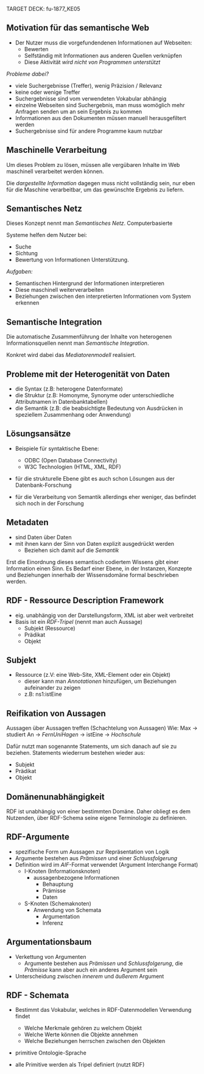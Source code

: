 TARGET DECK: fu-1877_KE05

## Motivation für das semantische Web
- Der Nutzer muss die vorgefundendenen Informationen auf Webseiten:
	- Bewerten
	- Selfständig mit Informationen aus anderen Quellen verknüpfen
	- Diese Aktivität *wird nicht von Programmen unterstützt*

*Probleme dabei?*
- viele Suchergebnisse (Treffer), wenig Präzision / Relevanz
- keine oder wenige Treffer
- Suchergebnisse sind vom verwendeten Vokabular abhängig
- einzelne Webseiten sind Suchergebnis, man muss womöglich mehr Anfragen senden um an sein Ergebnis zu kommen
- Informationen aus den Dokumenten müssen manuell herausgefiltert werden
- Suchergebnisse sind für andere Programme kaum nutzbar

## Maschinelle Verarbeitung
Um dieses Problem zu lösen, müssen alle vergübaren Inhalte im Web maschinell verarbeitet werden können.

Die *dargestellte Information* dagegen muss nicht vollständig sein, nur eben für die Maschine verarbeitbar, um das gewünschte Ergebnis zu liefern.

## Semantisches Netz
Dieses Konzept nennt man *Semantisches Netz*. Computerbasierte

Systeme helfen dem Nutzer bei:
- Suche
- Sichtung
- Bewertung
von Informationen Unterstützung.

*Aufgaben:*
- Semantischen Hintergrund der Informationen interpretieren
- Diese maschinell weiterverarbeiten
- Beziehungen zwischen den interpretierten Informationen vom System erkennen

## Semantische Integration
Die automatische Zusammenführung der Inhalte von heterogenen Informationsquellen nennt man *Semantische Integration*.

Konkret wird dabei das *Mediatorenmodell* realisiert.

## Probleme mit der Heterogenität von Daten
- die Syntax  (z.B: heterogene Datenformate)
- die Struktur (z.B: Homonyme, Synonyme oder unterschiedliche Attributnamen in Datenbanktabellen)
- die Semantik (z.B: die beabsichtigte Bedeutung von Ausdrücken in speziellem Zusammenhang oder Anwendung)

## Lösungsansätze
- Beispiele für syntaktische Ebene:
	- ODBC (Open Database Connectivity)
	- W3C Technologien (HTML, XML, RDF)

- für die strukturelle Ebene gibt es auch schon Lösungen aus der Datenbank-Forschung

- für die Verarbeitung von Semantik allerdings eher weniger, das befindet sich noch in der Forschung

## Metadaten
- sind Daten über Daten
- mit ihnen kann der Sinn von Daten explizit ausgedrückt werden
	- Beziehen sich damit auf die *Semantik*

Erst die Einordnung dieses semantisch codiertem Wissens gibt einer Information einen Sinn. Es Bedarf einer Ebene, in der Instanzen, Konzepte und Beziehungen innerhalb der Wissensdomäne formal beschrieben werden.

## RDF - Ressource Description Framework
- eig. unabhängig von der Darstellungsform, XML ist aber weit verbreitet
- Basis ist ein *RDF-Tripel* (nennt man auch Aussage)
	- Subjekt (Ressource)
	- Prädikat
	- Objekt

## Subjekt
- Ressource (z.V: eine Web-Site, XML-Element oder ein Objekt)
	- dieser kann man *Annotationen* hinzufügen, um Beziehungen aufeinander zu zeigen
	- z.B: ns1:istEine

## Reifikation von Aussagen
Aussagen über Aussagen treffen (Schachtelung von Aussagen)
Wie:
Max -> studiert An -> *FernUniHagen* -> istEine -> *Hochschule*

Dafür nutzt man sogenannte Statements, um sich danach auf sie zu beziehen. Statements wiederrum bestehen wieder aus:
- Subjekt
- Prädikat
- Objekt

## Domänenunabhängigkeit
RDF ist unabhängig von einer bestimmten Domäne.
Daher obliegt es dem Nutzenden, über RDF-Schema seine eigene Terminologie zu definieren.

## RDF-Argumente
- spezifische Form um Aussagen zur Repräsentation von Logik
- Argumente bestehen aus *Prämissen* und einer *Schlussfolgerung*
- Definition wird im *AIF*-Format verwendet (Argument Interchange Format)
	- I-Knoten (Informationsknoten)
		- aussagenbezogene Informationen
			- Behauptung
			- Prämisse
			- Daten
	- S-Knoten (Schemaknoten)
		- Anwendung von Schemata
			- Argumentation
			- Inferenz

## Argumentationsbaum
- Verkettung von Argumenten
	- Argumente bestehen aus *Prämissen* und *Schlussfolgerung*, die *Prämisse* kann aber auch ein anderes Argument sein
- Unterscheidung zwischen *innerem* und *äußerem* Argument

## RDF - Schemata
- Bestimmt das Vokabular, welches in RDF-Datenmodellen Verwendung findet
	- Welche Merkmale gehören zu welchem Objekt
	- Welche Werte können die Objekte annehmen
	- Welche Beziehungen herrschen zwischen den Objekten

- primitive Ontologie-Sprache
- alle Primitive werden als Tripel definiert (nutzt RDF)